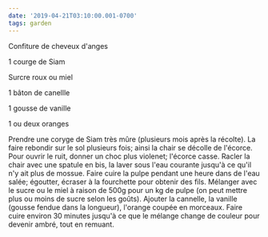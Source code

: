 ```yaml
---
date: '2019-04-21T03:10:00.001-0700'
tags: garden
---
```


Confiture de cheveux d'anges

1 courge de Siam

Surcre roux ou miel

1 bâton de canellle

1 gousse de vanille

1 ou deux oranges



Prendre une coryge de Siam très mûre (plusieurs mois après la récolte).
La faire rebondir sur le sol plusieurs fois; ainsi la chair se décolle de l'écorce. Pour ouvrir le ruit, donner un choc plus violenet; l'écorce casse. Racler la chair avec une spatule en bis, la laver sous l'eau courante jusqu'à ce qu'il n'y ait plus de mossue. Faire cuire la pulpe pendant une heure dans de l'eau salée; égoutter, écraser à la fourchette pour obtenir des fils. Mélanger avec le sucre ou le miel à raison de 500g pour un kg de pulpe (on peut mettre plus ou moins de sucre selon les goûts). Ajouter la cannelle, la vanille (gousse fendue dans la longueur), l'orange coupée en morceaux. Faire cuire environ 30 minutes jusqu'à ce que le mélange change de couleur pour devenir ambré, tout en remuant.
